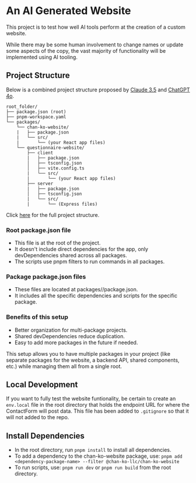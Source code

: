 # An AI Generated Website

This project is to test how well AI tools perform at the creation of a custom website.

While there may be some human involvement to change names or update some aspects of the copy,
the vast majority of functionality will be implemented using AI tooling.

## Project Structure

Below is a combined project structure proposed by [Claude 3.5](https://claude.ai/) and [ChatGPT 4o](https://chatgpt.com/).

```
root_folder/
├── package.json (root)
├── pnpm-workspace.yaml
└── packages/
    └── chan-ko-website/
    |   ├── package.json
    |   └── src/
    |       └── (your React app files)
    └── questionnaire-website/
        ├── client
        |   ├── package.json
        │   ├── tsconfig.json
        │   ├── vite.config.ts
        |   └── src/
        |       └── (your React app files)
        ├── server
        |   ├── package.json
        │   ├── tsconfig.json
        |   └── src/
        |       └── (Express files)
```

Click [here](ProjectStructure.md) for the full project structure.

### Root package.json file

- This file is at the root of the project.
- It doesn't include direct dependencies for the app, only devDependencies shared across all packages.
- The scripts use pnpm filters to run commands in all packages.

### Package package.json files

- These files are located at packages/<package-name>/package.json.
- It includes all the specific dependencies and scripts for the specific package.

### Benefits of this setup

- Better organization for multi-package projects.
- Shared devDependencies reduce duplication.
- Easy to add more packages in the future if needed.

This setup allows you to have multiple packages in your project (like separate packages for the website, a backend API, shared components, etc.) while managing them all from a single root.

## Local Development

If you want to fully test the website funtionality, be certain to create an `env.local` file in the
root directory that holds the endpoint URL for where the ContactForm will post data. This file has
been added to `.gitignore` so that it will not added to the repo.

## Install Dependencies

- In the root directory, run `pnpm install` to install all dependencies.
- To add a dependency to the chan-ko-website package, use:
  `pnpm add <dependency-package-name> --filter @chan-ko-llc/chan-ko-website`
- To run scripts, use: `pnpm run dev` or `pnpm run build` from the root directory.
